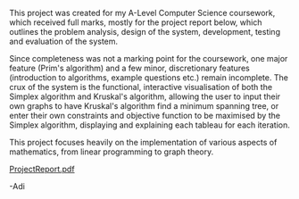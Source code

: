This project was created for my A-Level Computer Science coursework, which received full marks, mostly for the project report below, which outlines the problem analysis, design of the system, development, testing
and evaluation of the system.

Since completeness was not a marking point for the coursework, one major feature (Prim's algorithm) and a few minor, discretionary features (introduction to algorithms, example questions etc.) remain incomplete.
The crux of the system is the functional, interactive visualisation of both the Simplex algorithm and Kruskal's algorithm, allowing the user to input their own graphs to have Kruskal's algorithm find a 
minimum spanning tree, or enter their own constraints and objective function to be maximised by the Simplex algorithm, displaying and explaining each tableau for each iteration.

This project focuses heavily on the implementation of various aspects of mathematics, from linear programming to graph theory.

[ProjectReport.pdf](https://github.com/user-attachments/files/22068875/ProjectReport.pdf)

-Adi


